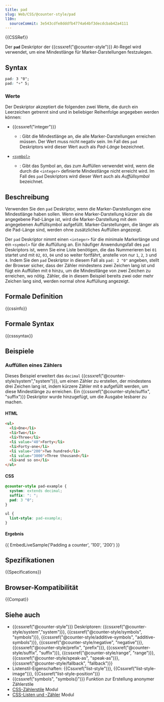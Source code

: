 ```yaml
---
title: pad
slug: Web/CSS/@counter-style/pad
l10n:
  sourceCommit: 3e543cdfe8dddfb4774a64bf3decdcbab42a4111
---
```


{{CSSRef}}

Der **`pad`** Deskriptor der {{cssxref("@counter-style")}} At-Regel wird verwendet, um eine Mindestlänge für Marker-Darstellungen festzulegen.

## Syntax

```css
pad: 3 "0";
pad: "+" 5;
```

### Werte

Der Deskriptor akzeptiert die folgenden zwei Werte, die durch ein Leerzeichen getrennt sind und in beliebiger Reihenfolge angegeben werden können:

- {{cssxref("integer")}}

  - : Gibt die Mindestlänge an, die alle Marker-Darstellungen erreichen müssen. Der Wert muss nicht negativ sein. Im Fall des `pad` Deskriptors wird dieser Wert auch als _Pad-Länge_ bezeichnet.

- [`<symbol>`](/de/docs/Web/CSS/@counter-style/symbols#symbol)
  - : Gibt das Symbol an, das zum Auffüllen verwendet wird, wenn die durch die `<integer>` definierte Mindestlänge nicht erreicht wird. Im Fall des `pad` Deskriptors wird dieser Wert auch als _Auffüllsymbol_ bezeichnet.

## Beschreibung

Verwenden Sie den `pad` Deskriptor, wenn die Marker-Darstellungen eine Mindestlänge haben sollen. Wenn eine Marker-Darstellung kürzer als die angegebene Pad-Länge ist, wird die Marker-Darstellung mit dem angegebenen Auffüllsymbol aufgefüllt. Marker-Darstellungen, die länger als die Pad-Länge sind, werden ohne zusätzliches Auffüllen angezeigt.

Der `pad` Deskriptor nimmt einen `<integer>` für die minimale Markerlänge und ein `<symbol>` für die Auffüllung an. Ein häufiger Anwendungsfall des `pad` Deskriptors ist, wenn Sie eine Liste benötigen, die das Nummerieren bei `01` startet und mit `02`, `03`, `04` und so weiter fortfährt, anstelle von nur `1`, `2`, `3` und `4`. Indem Sie den `pad` Deskriptor in diesem Fall als `pad: 2 "0"` angeben, stellt der Browser sicher, dass der Zähler mindestens zwei Zeichen lang ist und fügt ein Auffüllen mit `0` hinzu, um die Mindestlänge von zwei Zeichen zu erreichen, wo nötig. Zähler, die in diesem Beispiel bereits zwei oder mehr Zeichen lang sind, werden normal ohne Auffüllung angezeigt.

## Formale Definition

{{cssinfo}}

## Formale Syntax

{{csssyntax}}

## Beispiele

### Auffüllen eines Zählers

Dieses Beispiel erweitert das `decimal` {{cssxref("@counter-style/system","system")}}, um einen Zähler zu erstellen, der mindestens drei Zeichen lang ist, indem kürzere Zähler mit `0` aufgefüllt werden, um diese Mindestlänge zu erreichen. Ein {{cssxref("@counter-style/suffix", "suffix")}} Deskriptor wurde hinzugefügt, um die Ausgabe lesbarer zu machen.

#### HTML

```html
<ul>
  <li>One</li>
  <li>Two</li>
  <li>Three</li>
  <li value="40">Forty</li>
  <li>Forty-one</li>
  <li value="200">Two hundred</li>
  <li value="3000">Three thousand</li>
  <li>and so on</li>
</ul>
```

#### CSS

```css
@counter-style pad-example {
  system: extends decimal;
  suffix: ": ";
  pad: 3 "0";
}

ul {
  list-style: pad-example;
}
```

#### Ergebnis

{{ EmbedLiveSample('Padding a counter', '100', '200') }}

## Spezifikationen

{{Specifications}}

## Browser-Kompatibilität

{{Compat}}

## Siehe auch

- {{cssxref("@counter-style")}} Deskriptoren: {{cssxref("@counter-style/system","system")}}, {{cssxref("@counter-style/symbols", "symbols")}}, {{cssxref("@counter-style/additive-symbols", "additive-symbols")}}, {{cssxref("@counter-style/negative", "negative")}}, {{cssxref("@counter-style/prefix", "prefix")}}, {{cssxref("@counter-style/suffix", "suffix")}}, {{cssxref("@counter-style/range", "range")}}, {{cssxref("@counter-style/speak-as", "speak-as")}}, {{cssxref("@counter-style/fallback", "fallback")}}
- Listenstil-Eigenschaften: {{Cssxref("list-style")}}, {{Cssxref("list-style-image")}}, {{Cssxref("list-style-position")}}
- {{cssxref("symbols", "symbols()")}} Funktion zur Erstellung anonymer Zählerstile
- [CSS-Zählerstile](/de/docs/Web/CSS/CSS_counter_styles) Modul
- [CSS-Listen und -Zähler](/de/docs/Web/CSS/CSS_lists) Modul

